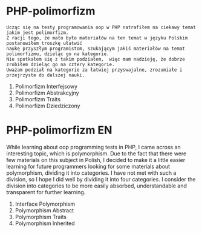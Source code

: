 # PHP-polimorfizm

    Ucząc się na testy programowania oop w PHP natrafiłem na ciekawy temat jakim jest polimorfizm.
    Z racji tego, że mało było materiałów na ten temat w języku Polskim postanowiłem troszkę ułatwić
    naukę przyszłym programistom, szukającym jakiś materiałów na temat polimorfizmu, dzieląc go na kategorie. 
    Nie spotkałem się z takim podziałem,  więc mam nadzieję, że dobrze zrobiłem dzieląc go na cztery kategorie. 
    Uważam podział na kategorie za łatwiej przyswajalne, zrozumiałe i przejrzyste do dalszej nauki. 
    
1. Polimorfizm Interfejsowy
2. Polimorfizm Abstrakcyjny
3. Polimorfizm Traits
4. Polimorfizm Dziedziczony

# PHP-polimorfizm EN

While learning about oop programming tests in PHP, I came across an interesting topic, which is polymorphism.
Due to the fact that there were few materials on this subject in Polish, I decided to make it a little easier
learning for future programmers looking for some materials about polymorphism, dividing it into categories.
I have not met with such a division, so I hope I did well by dividing it into four categories.
I consider the division into categories to be more easily absorbed, understandable and transparent for further learning.

1. Interface Polymorphism
2. Polymorphism Abstract
3. Polymorphism Traits
4. Polymorphism Inherited
